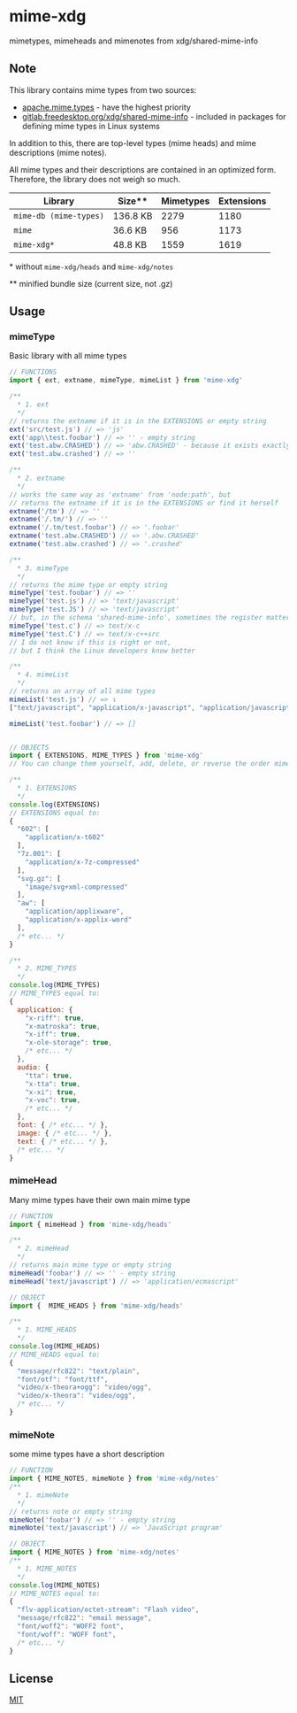 # mime-xdg
mimetypes, mimeheads and mimenotes from xdg/shared-mime-info

## Note

This library contains mime types from two sources:
- [apache.mime.types](https://svn.apache.org/repos/asf/httpd/httpd/trunk/docs/conf/mime.types) - have the highest priority
- [gitlab.freedesktop.org/xdg/shared-mime-info](https://gitlab.freedesktop.org/xdg/shared-mime-info) - included in packages for defining mime types in Linux systems

In addition to this, there are top-level types (mime heads) and mime descriptions (mime notes).

All mime types and their descriptions are contained in an optimized form. Therefore, the library does not weigh so much.

Library | Size** | Mimetypes | Extensions
--- | --- | --- | ---
`mime-db (mime-types)`  | 136.8 KB | 2279 | 1180
`mime` | 36.6 KB | 956 | 1173
`mime-xdg*` | 48.8 KB | 1559 | 1619


\* without `mime-xdg/heads` and `mime-xdg/notes`

** minified bundle size (current size, not .gz)


## Usage
### mimeType
Basic library with all mime types
```js
// FUNCTIONS
import { ext, extname, mimeType, mimeList } from 'mime-xdg'

/**
  * 1. ext
  */
// returns the extname if it is in the EXTENSIONS or empty string
ext('src/test.js') // => 'js'
ext('app\\test.foobar') // => '' - empty string
ext('test.abw.CRASHED') // => 'abw.CRASHED' - because it exists exactly in this form
ext('test.abw.crashed') // => ''

/**
  * 2. extname
  */
// works the same way as 'extname' from 'node:path', but
// returns the extname if it is in the EXTENSIONS or find it herself
extname('/tm') // => ''
extname('/.tm/') // => ''
extname('/.tm/test.foobar') // => '.foobar'
extname('test.abw.CRASHED') // => '.abw.CRASHED'
extname('test.abw.crashed') // => '.crashed'

/**
  * 3. mimeType
  */
// returns the mime type or empty string
mimeType('test.foobar') // => ''
mimeType('test.js') // => 'text/javascript'
mimeType('test.JS') // => 'text/javascript'
// but, in the schema 'shared-mime-info', sometimes the register matters:
mimeType('test.c') // => text/x-c
mimeType('test.C') // => text/x-c++src
// I do not know if this is right or not,
// but I think the Linux developers know better

/**
  * 4. mimeList
  */
// returns an array of all mime types
mimeList('test.js') // => ↴
["text/javascript", "application/x-javascript", "application/javascript"]

mimeList('test.foobar') // => []


// OBJECTS
import { EXTENSIONS, MIME_TYPES } from 'mime-xdg'
// You can change them yourself, add, delete, or reverse the order mimetypes

/**
  * 1. EXTENSIONS
  */
console.log(EXTENSIONS)
// EXTENSIONS equal to:
{
  "602": [
    "application/x-t602"
  ],
  "7z.001": [
    "application/x-7z-compressed"
  ],
  "svg.gz": [
    "image/svg+xml-compressed"
  ],
  "aw": [
    "application/applixware",
    "application/x-applix-word"
  ],
  /* etc... */
}

/**
  * 2. MIME_TYPES
  */
console.log(MIME_TYPES)
// MIME_TYPES equal to:
{
  application: {
    "x-riff": true,
    "x-matroska": true,
    "x-iff": true,
    "x-ole-storage": true,
    /* etc... */
  },
  audio: {
    "tta": true,
    "x-tta": true,
    "x-xi": true,
    "x-voc": true,
    /* etc... */
  },
  font: { /* etc... */ },
  image: { /* etc... */ },
  text: { /* etc... */ },
  /* etc... */
}
```

### mimeHead
Many mime types have their own main mime type
```js
// FUNCTION
import { mimeHead } from 'mime-xdg/heads'

/**
  * 2. mimeHead
  */
// returns main mime type or empty string
mimeHead('foobar') // => '' - empty string
mimeHead('text/javascript') // => 'application/ecmascript'

// OBJECT
import {  MIME_HEADS } from 'mime-xdg/heads'

/**
  * 1. MIME_HEADS
  */
console.log(MIME_HEADS)
// MIME_HEADS equal to:
{
  "message/rfc822": "text/plain",
  "font/otf": "font/ttf",
  "video/x-theora+ogg": "video/ogg",
  "video/x-theora": "video/ogg",
  /* etc... */
}
```

### mimeNote
some mime types have a short description
```js
// FUNCTION
import { MIME_NOTES, mimeNote } from 'mime-xdg/notes'
/**
  * 1. mimeNote
  */
// returns note or empty string
mimeNote('foobar') // => '' - empty string
mimeNote('text/javascript') // => 'JavaScript program'

// OBJECT
import { MIME_NOTES } from 'mime-xdg/notes'
/**
  * 1. MIME_NOTES
  */
console.log(MIME_NOTES)
// MIME_NOTES equal to:
{
  "flv-application/octet-stream": "Flash video",
  "message/rfc822": "email message",
  "font/woff2": "WOFF2 font",
  "font/woff": "WOFF font",
  /* etc... */
}
```

## License

[MIT](LICENSE)